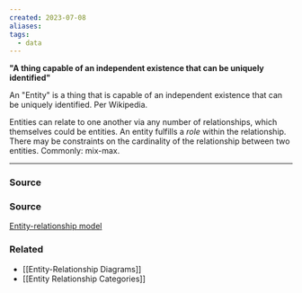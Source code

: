 ```yaml
---
created: 2023-07-08
aliases: 
tags:
  - data
---
```

**"A thing capable of an independent existence that can be uniquely identified"**

An "Entity" is a thing that is capable of an independent existence that can be uniquely identified. Per Wikipedia.

Entities can relate to one another via any number of relationships, which themselves could be entities. An entity fulfills a *role* within the relationship. There may be constraints on the cardinality of the relationship between two entities. Commonly: mix-max.

****
### Source

### Source

[Entity-relationship model](https://en.wikipedia.org/wiki/Entity%E2%80%93relationship_model)

### Related
- [[Entity-Relationship Diagrams]] 
- [[Entity Relationship Categories]]